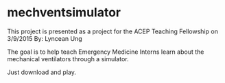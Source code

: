 # mechventsimulator
This project is presented as a project for the ACEP Teaching Fellowship on 3/9/2015
By: Lyncean Ung

The goal is to help teach Emergency Medicine Interns learn about the mechanical ventilators through a simulator.

Just download and play.
